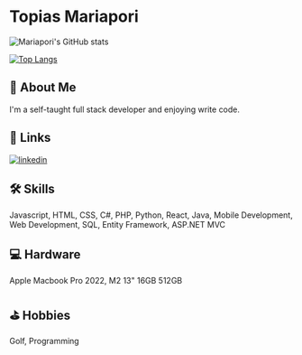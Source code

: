 
# Topias Mariapori

![Mariapori's GitHub stats](https://github-readme-stats.vercel.app/api?username=Mariapori&show_icons=true&theme=darcula)

[![Top Langs](https://github-readme-stats.vercel.app/api/top-langs/?username=Mariapori&theme=darcula)](https://github.com/anuraghazra/github-readme-stats)



## 🚀 About Me
I'm a self-taught full stack developer
and enjoying write code.


## 🔗 Links
[![linkedin](https://img.shields.io/badge/linkedin-0A66C2?style=for-the-badge&logo=linkedin&logoColor=white)](https://www.linkedin.com/in/topias-mariapori/)


## 🛠 Skills
Javascript, HTML, CSS, C#, PHP, Python,
React, Java, Mobile Development, Web Development, SQL, Entity Framework, ASP.NET MVC



## 💻 Hardware
Apple Macbook Pro 2022, M2 13" 16GB 512GB



## ⛳ Hobbies
Golf, Programming
